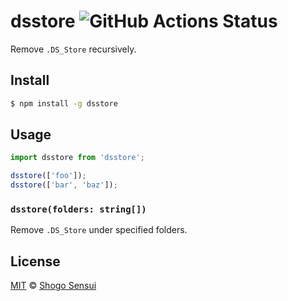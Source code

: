 # dsstore ![GitHub Actions Status](https://github.com/1000ch/node-dsstore/workflows/test/badge.svg?branch=main)

Remove `.DS_Store` recursively.

## Install

```bash
$ npm install -g dsstore
```

## Usage

```javascript
import dsstore from 'dsstore';

dsstore(['foo']);
dsstore(['bar', 'baz']);
```

### `dsstore(folders: string[])`

Remove `.DS_Store` under specified folders.

## License

[MIT](https://1000ch.mit-license.org) © [Shogo Sensui](https://github.com/1000ch)
